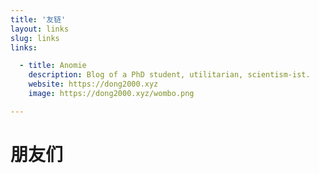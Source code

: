 ```yaml
---
title: '友链'
layout: links
slug: links
links:

  - title: Anomie
    description: Blog of a PhD student, utilitarian, scientism-ist.
    website: https://dong2000.xyz
    image: https://dong2000.xyz/wombo.png

---
```


# 朋友们